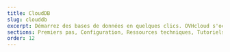 ```yaml
---
title: CloudDB
slug: clouddb
excerpt: Démarrez des bases de données en quelques clics. OVHcloud s'occupe du reste.
sections: Premiers pas, Configuration, Ressources techniques, Tutoriels
order: 12
---
```

